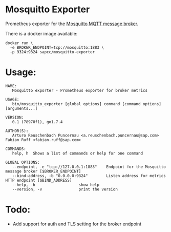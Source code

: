 Mosquitto Exporter
=============================
Prometheus exporter for the [Mosquitto MQTT message broker](https://mosquitto.org/).

There is a docker image available:
```
docker run \
  -e BROKER_ENDPOINT=tcp://mosquitto:1883 \
  -p 9324:9324 sapcc/mosquitto-exporter
```

Usage:
======

```
NAME:
   Mosquitto exporter - Prometheus exporter for broker metrics

USAGE:
   bin/mosquitto_exporter [global options] command [command options] [arguments...]

VERSION:
   0.1 (78978f1), go1.7.4

AUTHOR(S):
   Arturo Reuschenbach Puncernau <a.reuschenbach.puncernau@sap.com> Fabian Ruff <fabian.ruff@sap.com>

COMMANDS:
   help, h	Shows a list of commands or help for one command

GLOBAL OPTIONS:
   --endpoint, -e "tcp://127.0.0.1:1883"	Endpoint for the Mosquitto message broker [$BROKER_ENDPOINT]
   --bind-address, -b "0.0.0.0:9324"		Listen address for metrics HTTP endpoint [$BIND_ADDRESS]
   --help, -h					show help
   --version, -v				print the version

```

Todo:
=====
* Add support for auth and TLS setting for the broker endpoint
